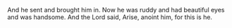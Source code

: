 And he sent and brought him in. Now he was ruddy and had beautiful eyes and was handsome. And the Lord said, Arise, anoint him, for this is he.
